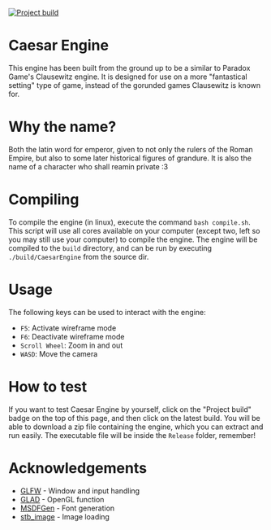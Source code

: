 [![Project build](https://github.com/dorythecat/CaesarEngine/actions/workflows/cmake-multi-platform.yml/badge.svg)](https://github.com/dorythecat/CaesarEngine/actions/workflows/cmake-multi-platform.yml)

# Caesar Engine
This engine has been built from the ground up to be a similar to Paradox Game's Clausewitz engine. It is designed for use on a more "fantastical setting" type of game, instead of the gorunded games Clausewitz is known for.

# Why the name?
Both the latin word for emperor, given to not only the rulers of the Roman Empire, but also to some later historical figures of grandure. It is also the name of a character who shall reamin private :3

# Compiling
To compile the engine (in linux), execute the command `bash compile.sh`. This script will use all cores available on your computer (except two, left so you may still use your computer) to compile the engine. The engine will be compiled to the `build` directory, and can be run by executing `./build/CaesarEngine` from the source dir.

# Usage
The following keys can be used to interact with the engine:
- `F5`: Activate wireframe mode
- `F6`: Deactivate wireframe mode
- `Scroll Wheel`: Zoom in and out
- `WASD`: Move the camera

# How to test
If you want to test Caesar Engine by yourself, click on the "Project build"
badge on the top of this page, and then click on the latest build. You will be
able to download a zip file containing the engine, which you can extract and run
easily. The executable file will be inside the `Release` folder, remember!


# Acknowledgements
- [GLFW](https://www.glfw.org/) - Window and input handling
- [GLAD](https://glad.dav1d.de/) - OpenGL function
- [MSDFGen](https://github.com/Chlumsky/msdfgen) - Font generation
- [stb_image](https://github.com/nothings/stb) - Image loading